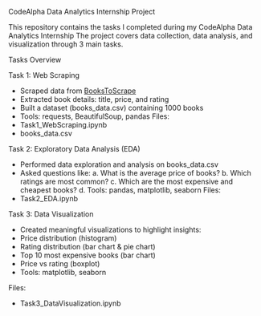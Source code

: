 CodeAlpha Data Analytics Internship Project

This repository contains the tasks I completed during my CodeAlpha Data Analytics Internship
The project covers data collection, data analysis, and visualization through 3 main tasks.

Tasks Overview


Task 1: Web Scraping
* Scraped data from [BooksToScrape](https://books.toscrape.com/)
* Extracted book details: title, price, and rating
* Built a dataset (books_data.csv) containing 1000 books
* Tools: requests, BeautifulSoup, pandas
Files:
* Task1_WebScraping.ipynb
* books_data.csv


Task 2: Exploratory Data Analysis (EDA)
* Performed data exploration and analysis on books_data.csv
* Asked questions like:
a. What is the average price of books?
b. Which ratings are most common?
c. Which are the most expensive and cheapest books?
d. Tools: pandas, matplotlib, seaborn
Files:
* Task2_EDA.ipynb


Task 3: Data Visualization
* Created meaningful visualizations to highlight insights:
* Price distribution (histogram)
* Rating distribution (bar chart & pie chart)
* Top 10 most expensive books (bar chart)
* Price vs rating (boxplot)
* Tools: matplotlib, seaborn

Files:
* Task3_DataVisualization.ipynb
